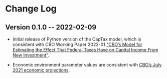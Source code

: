 # Change Log

## Version 0.1.0 -- 2022-02-09
* Initial release of Python version of the CapTax model, which is consistent with CBO Working Paper 2022-01 ["CBO’s Model for Estimating the Effect That Federal Taxes Have on Capital Income From New Investment"](https://www.cbo.gov/publication/57429).

* Economic environment parameter values are consistent with [CBO’s July 2021 economic projections](https://www.cbo.gov/data/budget-economic-data#4).
